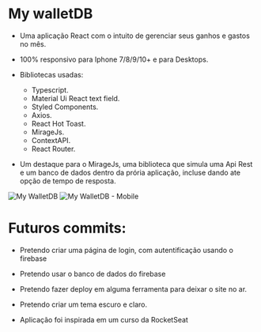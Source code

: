 # My walletDB

- Uma aplicação React com o intuito de gerenciar seus ganhos e gastos no mês.
- 100% responsivo para Iphone 7/8/9/10+ e para Desktops.

- Bibliotecas usadas:
  - Typescript.
  - Material Ui React text field. 
  - Styled Components.
  - Axios.
  - React Hot Toast.
  - MirageJs.
  - ContextAPI.
  - React Router.
- Um destaque para o MirageJs, uma biblioteca que simula uma Api Rest e um banco de dados dentro da prória aplicação, incluse dando ate opção de tempo de resposta.

![My WalletDB](https://user-images.githubusercontent.com/83383626/133476525-874d2dbf-2cc3-4aa8-a642-79f6fc3b4da6.png)
![My WalletDB - Mobile](https://user-images.githubusercontent.com/83383626/133476537-875f0b0d-9d7b-42cf-b172-412ea197b956.png)





# Futuros commits:
  - Pretendo criar uma página de login, com autentificação usando o firebase
  - Pretendo usar o banco de dados do firebase
  - Pretendo fazer deploy em alguma ferramenta para deixar o site no ar.
  - Pretendo criar um tema escuro e claro.


- Aplicação foi inspirada em um curso da RocketSeat
